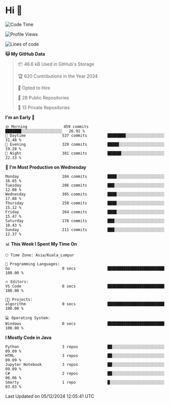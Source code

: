 <h1>Hi 👋</h1>

<!--START_SECTION:waka-->
![Code Time](http://img.shields.io/badge/Code%20Time-801%20hrs%2059%20mins-blue)

![Profile Views](http://img.shields.io/badge/Profile%20Views-0-blue)

![Lines of code](https://img.shields.io/badge/From%20Hello%20World%20I%27ve%20Written-1.3%20million%20lines%20of%20code-blue)

**🐱 My GitHub Data** 

> 📦 46.6 kB Used in GitHub's Storage 
 > 
> 🏆 620 Contributions in the Year 2024
 > 
> 💼 Opted to Hire
 > 
> 📜 28 Public Repositories 
 > 
> 🔑 13 Private Repositories 
 > 
**I'm an Early 🐤** 

```text
🌞 Morning                459 commits         ███████░░░░░░░░░░░░░░░░░░   26.91 % 
🌆 Daytime                537 commits         ████████░░░░░░░░░░░░░░░░░   31.48 % 
🌃 Evening                329 commits         █████░░░░░░░░░░░░░░░░░░░░   19.28 % 
🌙 Night                  381 commits         ██████░░░░░░░░░░░░░░░░░░░   22.33 % 
```
📅 **I'm Most Productive on Wednesday** 

```text
Monday                   284 commits         ████░░░░░░░░░░░░░░░░░░░░░   16.65 % 
Tuesday                  206 commits         ███░░░░░░░░░░░░░░░░░░░░░░   12.08 % 
Wednesday                305 commits         ████░░░░░░░░░░░░░░░░░░░░░   17.88 % 
Thursday                 258 commits         ████░░░░░░░░░░░░░░░░░░░░░   15.12 % 
Friday                   264 commits         ████░░░░░░░░░░░░░░░░░░░░░   15.47 % 
Saturday                 178 commits         ███░░░░░░░░░░░░░░░░░░░░░░   10.43 % 
Sunday                   211 commits         ███░░░░░░░░░░░░░░░░░░░░░░   12.37 % 
```


📊 **This Week I Spent My Time On** 

```text
🕑︎ Time Zone: Asia/Kuala_Lumpur

💬 Programming Languages: 
Go                       0 secs              █████████████████████████   100.00 % 

🔥 Editors: 
VS Code                  0 secs              █████████████████████████   100.00 % 

🐱‍💻 Projects: 
algorithm                0 secs              █████████████████████████   100.00 % 

💻 Operating System: 
Windows                  0 secs              █████████████████████████   100.00 % 
```

**I Mostly Code in Java** 

```text
Python                   3 repos             ██░░░░░░░░░░░░░░░░░░░░░░░   09.09 % 
HTML                     3 repos             ██░░░░░░░░░░░░░░░░░░░░░░░   09.09 % 
Jupyter Notebook         3 repos             ██░░░░░░░░░░░░░░░░░░░░░░░   09.09 % 
C#                       2 repos             ██░░░░░░░░░░░░░░░░░░░░░░░   06.06 % 
Smarty                   1 repo              █░░░░░░░░░░░░░░░░░░░░░░░░   03.03 % 
```




 Last Updated on 05/12/2024 12:05:41 UTC
<!--END_SECTION:waka-->
